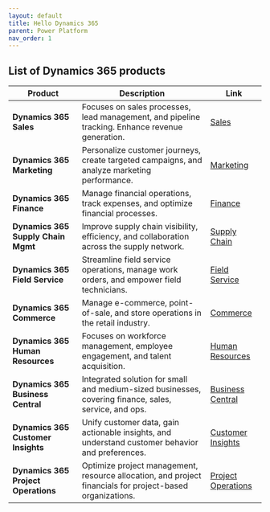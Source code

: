 ```yaml
---
layout: default
title: Hello Dynamics 365
parent: Power Platform
nav_order: 1
---
```



## List of Dynamics 365 products

| **Product**                        | **Description**                                                                                           | **Link**                                                                                   |
|-----------------------------------|-----------------------------------------------------------------------------------------------------------|---------------------------------------------------------------------------------------------|
| **Dynamics 365 Sales**             | Focuses on sales processes, lead management, and pipeline tracking. Enhance revenue generation.          | [Sales](https://dynamics.microsoft.com/en-us/sales/)                                      |
| **Dynamics 365 Marketing**         | Personalize customer journeys, create targeted campaigns, and analyze marketing performance.            | [Marketing](https://dynamics.microsoft.com/en-us/marketing/)                              |
| **Dynamics 365 Finance**           | Manage financial operations, track expenses, and optimize financial processes.                           | [Finance](https://dynamics.microsoft.com/en-us/finance/)                                  |
| **Dynamics 365 Supply Chain Mgmt** | Improve supply chain visibility, efficiency, and collaboration across the supply network.                 | [Supply Chain](https://dynamics.microsoft.com/en-us/supply-chain-management/)              |
| **Dynamics 365 Field Service**     | Streamline field service operations, manage work orders, and empower field technicians.                   | [Field Service](https://dynamics.microsoft.com/en-us/field-service/)                        |
| **Dynamics 365 Commerce**          | Manage e-commerce, point-of-sale, and store operations in the retail industry.                              | [Commerce](https://dynamics.microsoft.com/en-us/commerce/)                                  |
| **Dynamics 365 Human Resources**   | Focuses on workforce management, employee engagement, and talent acquisition.                                | [Human Resources](https://dynamics.microsoft.com/en-us/human-resources/)                    |
| **Dynamics 365 Business Central**  | Integrated solution for small and medium-sized businesses, covering finance, sales, service, and ops.     | [Business Central](https://dynamics.microsoft.com/en-us/business-central/)                  |
| **Dynamics 365 Customer Insights** | Unify customer data, gain actionable insights, and understand customer behavior and preferences.         | [Customer Insights](https://dynamics.microsoft.com/en-us/customer-insights/)                |
| **Dynamics 365 Project Operations**| Optimize project management, resource allocation, and project financials for project-based organizations. | [Project Operations](https://dynamics.microsoft.com/en-us/project-operations/)              |
